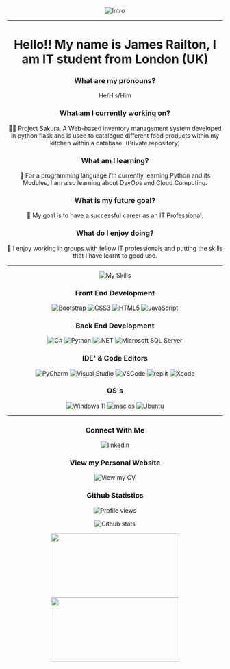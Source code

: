 <div align="center">

![Intro](https://readme-typing-svg.demolab.com?font=Press+Start+2P&size=15&duration=500&pause=100&color=58C500FF&center=true&vCenter=true&multiline=true&repeat=false&width=435&height=100&lines=Hello!;My+Name+Is+James+Railton;And;And+Welcome+To+My+GitHub!!!)

---
# Hello!! My name is James Railton, I am IT student from London (UK)

### What are my pronouns?

He/His/Him

### What am I currently working on?

👨‍💻 Project Sakura, A Web-based inventory management system developed in python flask and is used to catalogue different food products within my kitchen within a database. (Private repository)

### What am I learning?

📖 For a programming language i’m currently learning Python and its Modules, I am also learning about DevOps and Cloud Computing.

### What is my future goal?

🏁 My goal is to have a successful career as an IT Professional.

### What do I enjoy doing?

👥 I enjoy working in groups with fellow IT professionals and putting the skills that I have learnt to good use.

---

![My Skills](https://github-readme-stats.vercel.app/api/top-langs/?username=jamesrailton23&theme=tokyonight&layout=compact)

### Front End Development

![Bootstrap](https://img.shields.io/badge/Bootstrap-563D7C?style=for-the-badge&logo=bootstrap&logoColor=white)
![CSS3](https://img.shields.io/badge/CSS3-1572B6?style=for-the-badge&logo=css3&logoColor=white)
![HTML5](https://img.shields.io/badge/HTML5-E34F26?style=for-the-badge&logo=html5&logoColor=white)
![JavaScript](https://img.shields.io/badge/JavaScript-323330?style=for-the-badge&logo=javascript&logoColor=F7DF1E)

### Back End Development

![C#](https://img.shields.io/badge/C%23-239120?style=for-the-badge&logo=c-sharp&logoColor=white)
![Python](https://img.shields.io/badge/Python-FFD43B?style=for-the-badge&logo=python&logoColor=blue)
![.NET](https://img.shields.io/badge/.NET-512BD4?style=for-the-badge&logo=dotnet&logoColor=white)
![Microsoft SQL Server](https://img.shields.io/badge/Microsoft%20SQL%20Server-CC2927?style=for-the-badge&logo=microsoft%20sql%20server&logoColor=white)

### IDE' & Code Editors

![PyCharm](https://img.shields.io/badge/PyCharm-000000.svg?&style=for-the-badge&logo=PyCharm&logoColor=white)
![Visual Studio](https://img.shields.io/badge/Visual_Studio-5C2D91?style=for-the-badge&logo=visual%20studio&logoColor=white)
![VSCode](https://img.shields.io/badge/VSCode-0078D4?style=for-the-badge&logo=visual%20studio%20code&logoColor=white)
![replit](https://img.shields.io/badge/replit-667881?style=for-the-badge&logo=replit&logoColor=white)
![Xcode](https://img.shields.io/badge/Xcode-007ACC?style=for-the-badge&logo=Xcode&logoColor=white)

### OS's

![Windows 11](https://img.shields.io/badge/Windows_11-0078d4?style=for-the-badge&logo=windows-11&logoColor=white)
![mac os](https://img.shields.io/badge/mac%20os-000000?style=for-the-badge&logo=apple&logoColor=white)
![Ubuntu](https://img.shields.io/badge/Ubuntu-E95420?style=for-the-badge&logo=ubuntu&logoColor=white)

---

### Connect With Me

[![linkedin](https://img.shields.io/badge/linkedin-%231E77B5.svg?&style=for-the-badge&logo=linkedin&logoColor=white)](https://www.linkedin.com/in/james-railton/)

### View my Personal Website

![View my CV](https://img.shields.io/badge/View_my_CV-grey?style=for-the-badge&logo=About.me&logoColor=white)

### Github Statistics

![Profile views](https://komarev.com/ghpvc/?username=jamesrailton23&&style=flat-square)

![Github stats](https://github-readme-stats.vercel.app/api?username=jamesrailton23&show_icons=true&count_private=true&hide_border=true)

<p float="left">
  <img src="https://www.cddft.nhs.uk/imageGen.ashx?image=%2fmedia%2f612241%2fthankutostaff+(2).jpg" width="300" height="150" />
  <a href="https://ibb.co/416GyC8"><img src="https://i.ibb.co/416GyC8/lgbt-heart-flag-poster.jpg" width="300" height="150" /></a>
</p>

</div>
